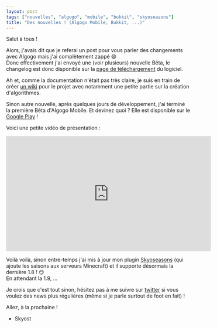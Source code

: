 ```yaml
---
layout: post
tags: ["nouvelles", "algogo", "mobile", "bukkit", "skyoseasons"]
title: "Des nouvelles ! (Algogo Mobile, Bukkit, ...)"
---
```


Salut à tous !

Alors, j'avais dit que je referai un post pour vous parler des changements avec Algogo mais j'ai complètement zappé :smile:<br />
Donc effectivement j'ai envoyé une (voir plusieurs) nouvelle Bêta, le changelog est donc disponible sur la [page de téléchargement](https://github.com/Skyost/Algogo/releases) du logiciel.

Ah et, comme la documentation n'était pas très claire, je suis en train de créer [un wiki](https://github.com/Skyost/Algogo/wiki) pour le projet avec notamment une petite partie sur la création d'algorithmes.

Sinon autre nouvelle, après quelques jours de développement, j'ai terminé la première Bêta d'Algogo Mobile. Et devinez quoi ? Elle est disponible sur le [Google Play](https://play.google.com/store/apps/details?id=fr.skyost.algo.mobile) !

Voici une petite vidéo de présentation :

<iframe src="https://www.youtube.com/embed/yEG3LpRpKfQ" width="560" height="315" frameborder="0"></iframe>

Voilà voilà, sinon entre-temps j'ai mis à jour mon plugin [Skyoseasons](http://www.skyoseasons.cf/) (qui ajoute les saisons aux serveurs Minecraft) et il supporte désormais la dernière 1.8 ! :smirk:<br />
En attendant la 1.9, ...

Je crois que c'est tout sinon, hésitez pas à me suivre sur [twitter](https://twitter.com/Skyost_) si vous voulez des news plus régulières (même si je parle surtout de foot en fait) !

Allez, à la prochaine !<br />
- Skyost